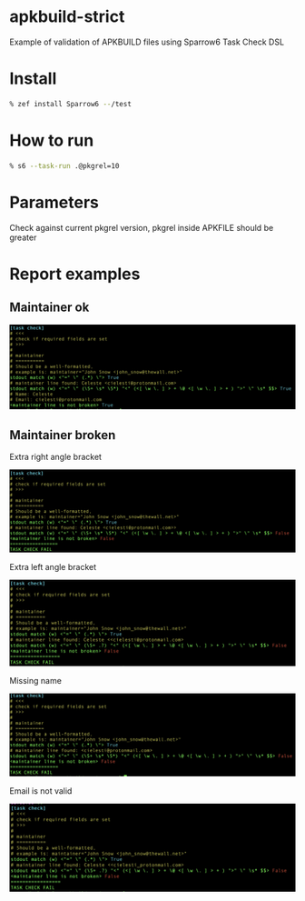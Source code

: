 # apkbuild-strict

Example of validation of APKBUILD files using Sparrow6 Task Check DSL

# Install

```bash
% zef install Sparrow6 --/test

```
# How to run

```bash
% s6 --task-run .@pkgrel=10
```

# Parameters

Check against current pkgrel version, pkgrel inside APKFILE should be greater

# Report examples


## Maintainer ok

![maintainer-ok](reports/maintainer-ok.jpeg)

## Maintainer broken

Extra right angle bracket 

![maintainer-broken-extra-right-angle-bracket](reports/maintainer-broken-extra-right-angle-bracket.jpeg)

Extra left angle bracket 

![maintainer-broken-extra-left-angle-bracket](reports/maintainer-broken-extra-left-angle-bracket.jpeg)

Missing name

![maintainer-missing-name](reports/maintainer-missing-name.jpeg)

Email is not valid

![maintainer-broken-email-not-valid](reports/maintainer-broken-email-not-valid.jpeg)
